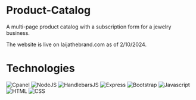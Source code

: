 # Product-Catalog
A multi-page product catalog with a subscription form for a jewelry business. 

The website is live on laijathebrand.com as of 2/10/2024.

# Technologies

![Cpanel](https://img.shields.io/badge/cPanel-FF6C2C.svg?style=for-the-badge&logo=cPanel&logoColor=white)
![NodeJS](https://img.shields.io/badge/Node.js-339933.svg?style=for-the-badge&logo=nodedotjs&logoColor=white)
![HandlebarsJS](https://img.shields.io/badge/Handlebars.js-000000.svg?style=for-the-badge&logo=handlebarsdotjs&logoColor=white)
![Express](https://img.shields.io/badge/Express-000000.svg?style=for-the-badge&logo=Express&logoColor=white)
![Bootstrap](https://img.shields.io/badge/Bootstrap-7952B3.svg?style=for-the-badge&logo=Bootstrap&logoColor=white)
![Javascript](https://img.shields.io/badge/JavaScript-F7DF1E.svg?style=for-the-badge&logo=JavaScript&logoColor=black)
![HTML](https://img.shields.io/badge/HTML5-E34F26.svg?style=for-the-badge&logo=HTML5&logoColor=white)
![CSS](https://img.shields.io/badge/CSS3-1572B6.svg?style=for-the-badge&logo=CSS3&logoColor=white)
